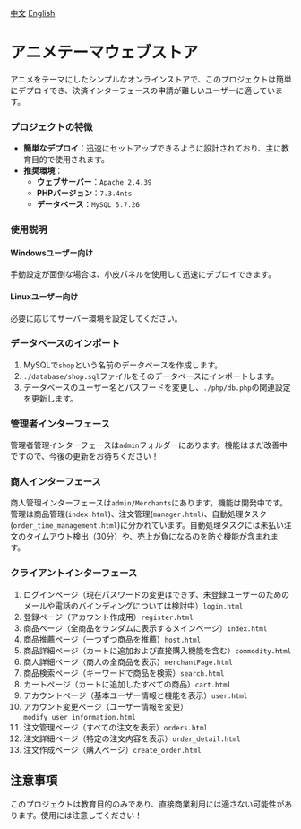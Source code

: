 [中文](../README.md)
[English](README_EN.md)

# アニメテーマウェブストア
アニメをテーマにしたシンプルなオンラインストアで、このプロジェクトは簡単にデプロイでき、決済インターフェースの申請が難しいユーザーに適しています。

### プロジェクトの特徴
- **簡単なデプロイ**：迅速にセットアップできるように設計されており、主に教育目的で使用されます。
- **推奨環境**：  
  - **ウェブサーバー**：`Apache 2.4.39`
  - **PHPバージョン**：`7.3.4nts`
  - **データベース**：`MySQL 5.7.26`

### 使用説明
#### Windowsユーザー向け
手動設定が面倒な場合は、小皮パネルを使用して迅速にデプロイできます。

#### Linuxユーザー向け
必要に応じてサーバー環境を設定してください。

### データベースのインポート
1. MySQLで`shop`という名前のデータベースを作成します。
2. `./database/shop.sql`ファイルをそのデータベースにインポートします。
3. データベースのユーザー名とパスワードを変更し、`./php/db.php`の関連設定を更新します。

### 管理者インターフェース
管理者管理インターフェースは`admin`フォルダーにあります。機能はまだ改善中ですので、今後の更新をお待ちください！

### 商人インターフェース
商人管理インターフェースは`admin/Merchants`にあります。機能は開発中です。管理は商品管理(`index.html`)、注文管理(`manager.html`)、自動処理タスク(`order_time_management.html`)に分かれています。自動処理タスクには未払い注文のタイムアウト検出（30分）や、売上が負になるのを防ぐ機能が含まれます。

### クライアントインターフェース
1. ログインページ（現在パスワードの変更はできず、未登録ユーザーのためのメールや電話のバインディングについては検討中）`login.html`
2. 登録ページ（アカウント作成用）`register.html`
3. 商品ページ（全商品をランダムに表示するメインページ）`index.html`
4. 商品推薦ページ（一つずつ商品を推薦）`host.html`
5. 商品詳細ページ（カートに追加および直接購入機能を含む）`commodity.html`
6. 商人詳細ページ（商人の全商品を表示）`merchantPage.html`
7. 商品検索ページ（キーワードで商品を検索）`search.html`
8. カートページ（カートに追加したすべての商品）`cart.html`
9. アカウントページ（基本ユーザー情報と機能を表示）`user.html`
10. アカウント変更ページ（ユーザー情報を変更）`modify_user_information.html`
11. 注文管理ページ（すべての注文を表示）`orders.html`
12. 注文詳細ページ（特定の注文内容を表示）`order_detail.html`
13. 注文作成ページ（購入ページ）`create_order.html`

## 注意事項
このプロジェクトは教育目的のみであり、直接商業利用には適さない可能性があります。使用には注意してください！